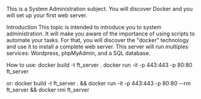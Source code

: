 This is a System Administration subject. You will discover Docker and you will set up your first web server.

Introduction
This topic is intended to introduce you to system administration.
It will make you aware of the importance of using scripts to automate your tasks.
For that, you will discover the "docker" technology and use it to install a complete web server.
This server will run multiples services: Wordpress, phpMyAdmin, and a SQL database.

How to use:
docker build -t ft_server .
docker run -it -p 443:443 -p 80:80 ft_server

or:
docker build -t ft_server . && docker run -it -p 443:443 -p 80:80 --rm ft_server && docker rmi ft_server